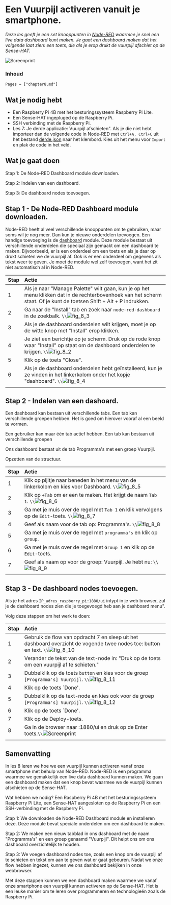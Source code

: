 # Een Vuurpijl activeren vanuit je smartphone.

*Deze les geeft je een set knooppunten in [Node-RED](https://flows.nodered.org/node/node-red-dashboard) waarmee je snel een live data dashboard kunt maken. Je gaat een dashboard maken dat het volgende laat zien: een toets, die als je erop drukt de vuurpijl afschiet op de Sense-HAT.*

![Screenprint](assets/fig_8_1.png)

### Inhoud

```@contents
Pages = ["chapter8.md"]
```

## Wat je nodig hebt

- Een Raspberry Pi 4B met het besturingssysteem Raspberry Pi Lite.
- Een Sense-HAT ingepluged op de Raspberry Pi.
- SSH verbinding met de Raspberry Pi.
- Les 7: Je derde applicatie: Vuurpijl afschieten". Als je die niet hebt importeer dan de volgende code in Node-RED met `Ctrl+A, Ctrl+C` uit het bestand [derde.json](assets/derde.json) naar het klembord. Kies uit het menu voor `Import` en plak de code in het veld.

## Wat je gaat doen

Stap 1: De Node-RED Dashboard module downloaden.

Stap 2: Indelen van een dashboard.

Stap 3: De dashboard nodes toevoegen.

## Stap 1 - De Node-RED Dashboard module downloaden.

Node-RED heeft al veel verschillende knooppunten om te gebruiken, maar soms wil je nog meer. Dan kun je nieuwe onderdelen toevoegen. Een handige toevoeging is de [dashboard](https://flows.nodered.org/node/node-red-dashboard) module. Deze module bestaat uit verschillende onderdelen die speciaal zijn gemaakt om een dashboard te maken. Bijvoorbeeld, er is een onderdeel om een toets en als je daar op drukt schieten we de vuurpijl af. Ook is er een onderdeel om gegevens als tekst weer te geven. Je moet de module wel zelf toevoegen, want het zit niet automatisch al in Node-RED.

|Stap        | Actie      |
|:---------- | :---------- |
| 1 | Als je naar "Manage Palette" wilt gaan, kun je op het menu klikken dat in de rechterbovenhoek van het scherm staat. Of je kunt de toetsen Shift + Alt + P indrukken. |
| 2 | Ga naar de "Install" tab en zoek naar `node-red-dashboard` in de zoekbalk.  ``\\``![fig_8_3](assets/fig_8_3.png)|
| 3 | Als je de dashboard onderdelen wilt krijgen, moet je op de witte knop met "Install" erop klikken.|
| 4 | Je ziet een berichtje op je scherm. Druk op de rode knop waar "Install" op staat om de dashboard onderdelen te krijgen. ``\\``![fig_8_2](assets/fig_8_2.png)   |
| 5 | Klik op de toets "Close". |
| 6 | Als je de dashboard onderdelen hebt geïnstalleerd, kun je ze vinden in het linkerkolom onder het kopje "dashboard". ``\\``![fig_8_4](assets/fig_8_4.png) |
||

## Stap 2 - Indelen van een dashoard.

Een dashboard kan bestaan uit verschillende tabs. Een tab kan verschillende groepen hebben. Het is goed om hierover vooraf al een beeld te vormen.

Een gebruiker kan maar één tab actief hebben. Een tab kan bestaan uit verschillende groepen

Ons dashboard bestaat uit de tab Programma's met een groep Vuurpijl.


Opzetten van de structuur.

|Stap        | Actie      |
|:---------- | :---------- |
| 1 | Klik op pijltje naar beneden in het menu van de linkerkolom en kies voor Dashboard. ``\\``![fig_8_5](assets/fig_8_5.png) |
| 2 | Klik op `+Tab` om er een te maken. Het krijgt de naam `Tab 1`. ``\\``![fig_8_6](assets/fig_8_6.png) |
| 3 | Ga met je muis over de regel met `Tab 1` en klik vervolgens op de `Edit`-toets. ``\\``![fig_8_7](assets/fig_8_7.png) |
| 4 | Geef als naam voor de tab op: Programma's. ``\\``![fig_8_8](assets/fig_8_8.png) |
| 5 | Ga met je muis over de regel met `programma's` en klik op `group`. |
| 6 | Ga met je muis over de regel met `Group 1` en klik op de `Edit`-toets.
| 7 | Geef als naam op voor de groep: Vuurpijl.  Je hebt nu: ``\\``![fig_8_9](assets/fig_8_9.png) |
||


## Stap 3 - De dashboard nodes toevoegen.

Als je het adres `IP_adres_raspberry_pi:1880/ui` intypt in je web browser, zul je de dashboard nodes zien die je toegevoegd heb aan je dashboard menu".

Volg deze stappen om het werk te doen:
 
|Stap        | Actie      |
|:---------- | :---------- |
| 1 | Gebruik de flow van opdracht 7 en sleep uit het dashboard overzicht de vogende twee nodes toe: button en text. ``\\``![fig_8_10](assets/fig_8_10.png) |
| 2 | Verander de tekst van de text-node in: "Druk op de toets om een vuurpijl af te schieten." |
| 3 | Dubbelklik op de toets `button` en kies voor de groep `[Programma's] Vuurpijl`. ``\\``![fig_8_11](assets/fig_8_11.png) |
| 4 | Klik op de toets `Done'. |
| 5 | Dubbelklik op de text-node en kies ook voor de groep `[Programma's] Vuurpijl`. ``\\``![fig_8_12](assets/fig_8_12.png)|
| 6 | Klik op de toets `Done'. |
| 7 | Klik op de Deploy-toets. |
| 8 | Ga in de browser naar <IP-adres Raspberry Pi>:1880/ui en druk op de Enter toets.``\\``![Screenprint](assets/fig_8_1.png)|
||

## Samenvatting

In les 8 leren we hoe we een vuurpijl kunnen activeren vanaf onze smartphone met behulp van Node-RED. Node-RED is een programma waarmee we gemakkelijk een live data dashboard kunnen maken. We gaan een dashboard maken dat een knop bevat waarmee we de vuurpijl kunnen afschieten op de Sense-HAT.

Wat hebben we nodig? Een Raspberry Pi 4B met het besturingssysteem Raspberry Pi Lite, een Sense-HAT aangesloten op de Raspberry Pi en een SSH-verbinding met de Raspberry Pi.

Stap 1: We downloaden de Node-RED Dashboard module en installeren deze. Deze module bevat speciale onderdelen om een dashboard te maken.

Stap 2: We maken een nieuw tabblad in ons dashboard met de naam "Programma's" en een groep genaamd "Vuurpijl". Dit helpt ons om ons dashboard overzichtelijk te houden.

Stap 3: We voegen dashboard nodes toe, zoals een knop om de vuurpijl af te schieten en tekst om aan te geven wat er gaat gebeuren. Nadat we onze flow hebben ingezet, kunnen we ons dashboard bekijken in onze webbrowser.

Met deze stappen kunnen we een dashboard maken waarmee we vanaf onze smartphone een vuurpijl kunnen activeren op de Sense-HAT. Het is een leuke manier om te leren over programmeren en technologieën zoals de Raspberry Pi.